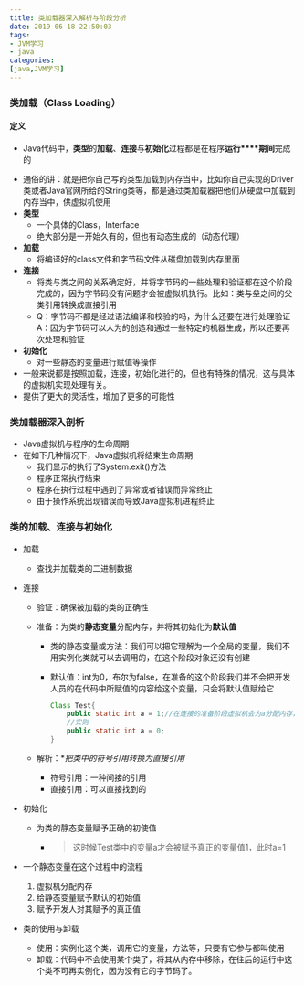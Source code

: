 ```yaml
---
title: 类加载器深入解析与阶段分析
date: 2019-06-18 22:50:03
tags:
- JVM学习
- java
categories: 
[java,JVM学习]
---
```

### 类加载（Class Loading）

#### 定义

- Java代码中，**类型**的**加载**、**连接**与**初始化**过程都是在程序**运行****期间**完成的

<!--more-->

  - 通俗的讲：就是把你自己写的类型加载到内存当中，比如你自己实现的Driver类或者Java官网所给的String类等，都是通过类加载器把他们从硬盘中加载到内存当中，供虚拟机使用
  - **类型**
    - 一个具体的Class，Interface
    - 绝大部分是一开始久有的，但也有动态生成的（动态代理）  
  - **加载**  
    - 将编译好的class文件和字节码文件从磁盘加载到内存里面  
  - **连接**  
    - 将类与类之间的关系确定好，并将字节码的一些处理和验证都在这个阶段完成的，因为字节码没有问题才会被虚拟机执行。比如：类与垒之间的父类引用转换成直接引用  
    - Q：字节码不都是经过语法编译和校验的吗，为什么还要在进行处理验证  
      A：因为字节码可以人为的创造和通过一些特定的机器生成，所以还要再次处理和验证  
  - **初始化**  
    - 对一些静态的变量进行赋值等操作  
  - 一般来说都是按照加载，连接，初始化进行的，但也有特殊的情况，这与具体的虚拟机实现处理有关。
- 提供了更大的灵活性，增加了更多的可能性

### 类加载器深入剖析  

- Java虚拟机与程序的生命周期
- 在如下几种情况下，Java虚拟机将结束生命周期
  - 我们显示的执行了System.exit()方法
  - 程序正常执行结束
  - 程序在执行过程中遇到了异常或者错误而异常终止
  - 由于操作系统出现错误而导致Java虚拟机进程终止

### 类的加载、连接与初始化

- 加载

  - 查找并加载类的二进制数据

- 连接

  - 验证：确保被加载的类的正确性

  - 准备：为类的**静态变量**分配内存，并将其初始化为**默认值**  

    - 类的静态变量或方法：我们可以把它理解为一个全局的变量，我们不用实例化类就可以去调用的，在这个阶段对象还没有创建

    - 默认值：int为0，布尔为false，在准备的这个阶段我们并不会把开发人员的在代码中所赋值的内容给这个变量，只会将默认值赋给它

      ```java
      Class Test{
          public static int a = 1;//在连接的准备阶段虚拟机会为a分配内存，同时将默认值赋给变量，a=0
          //实则
          public static int a = 0;
      }
      ```

  - 解析：**把类中的符号引用转换为直接引用*

    - 符号引用：一种间接的引用
    - 直接引用：可以直接找到的

- 初始化

  - 为类的静态变量赋予正确的初使值

    - > 这时候Test类中的变量a才会被赋予真正的变量值1，此时a=1  

- 一个静态变量在这个过程中的流程

  1. 虚拟机分配内存
  2. 给静态变量赋予默认的初始值
  3. 赋予开发人对其赋予的真正值

- 类的使用与卸载

  - 使用：实例化这个类，调用它的变量，方法等，只要有它参与都叫使用
  - 卸载：代码中不会使用某个类了，将其从内存中移除，在往后的运行中这个类不可再实例化，因为没有它的字节码了。